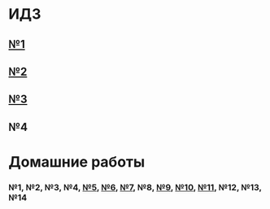 # ИДЗ
## [№1](IHW1)
## [№2](IHW2)
## [№3](IHW3)
## №4
# Домашние работы
### №1, №2, №3, №4, [№5](hw5), [№6](hw6), [№7](hw7), №8, [№9](hw9), [№10](hw10), [№11](hw11), №12, №13, №14
